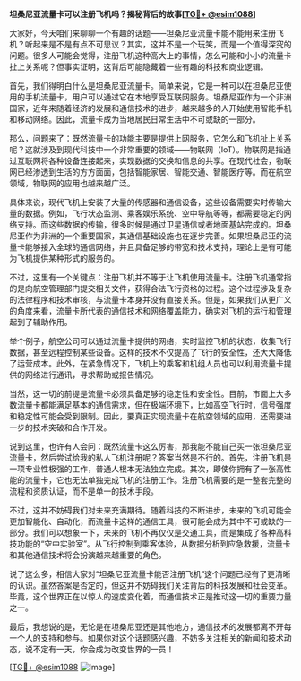 **坦桑尼亚流量卡可以注册飞机吗？揭秘背后的故事[[TG💪+ @esim1088](https://t.me/s/esim1088)]**

大家好，今天咱们来聊聊一个有趣的话题——坦桑尼亚流量卡能不能用来注册飞机？听起来是不是有点不可思议？其实，这并不是一个玩笑，而是一个值得深究的问题。很多人可能会觉得，注册飞机这种高大上的事情，怎么可能和小小的流量卡扯上关系呢？但事实证明，这背后可能隐藏着一些有趣的科技和商业逻辑。

首先，我们得明白什么是坦桑尼亚流量卡。简单来说，它是一种可以在坦桑尼亚使用的手机流量卡，用户可以通过它在本地享受互联网服务。坦桑尼亚作为一个非洲国家，近年来随着经济的发展和通信技术的进步，越来越多的人开始使用智能手机和移动网络。因此，流量卡成为当地居民日常生活中不可或缺的一部分。

那么，问题来了：既然流量卡的功能主要是提供上网服务，它怎么和飞机扯上关系呢？这就涉及到现代科技中一个非常重要的领域——物联网（IoT）。物联网是指通过互联网将各种设备连接起来，实现数据的交换和信息的共享。在现代社会，物联网已经渗透到生活的方方面面，包括智能家居、智能交通、智能医疗等。而在航空领域，物联网的应用也越来越广泛。

具体来说，现代飞机上安装了大量的传感器和通信设备，这些设备需要实时传输大量的数据。例如，飞行状态监测、乘客娱乐系统、空中导航等等，都需要稳定的网络支持。而这些数据的传输，很多时候是通过卫星通信或者地面基站完成的。坦桑尼亚作为非洲的一个重要国家，其通信基础设施也在逐步完善。如果坦桑尼亚的流量卡能够接入全球的通信网络，并且具备足够的带宽和技术支持，理论上是有可能为飞机提供某种形式的服务的。

不过，这里有一个关键点：注册飞机并不等于让飞机使用流量卡。注册飞机通常指的是向航空管理部门提交相关文件，获得合法飞行资格的过程。这个过程涉及复杂的法律程序和技术审核，与流量卡本身并没有直接关系。但是，如果我们从更广义的角度来看，流量卡所代表的通信技术和网络覆盖能力，确实对飞机的运行和管理起到了辅助作用。

举个例子，航空公司可以通过流量卡提供的网络，实时监控飞机的状态，收集飞行数据，甚至远程控制某些设备。这样的技术不仅提高了飞行的安全性，还大大降低了运营成本。此外，在紧急情况下，飞机上的乘客和机组人员也可以利用流量卡提供的网络进行通讯，寻求帮助或报告情况。

当然，这一切的前提是流量卡必须具备足够的稳定性和安全性。目前，市面上大多数流量卡都能满足基本的通信需求，但在极端环境下，比如高空飞行时，信号强度和稳定性可能会受到限制。因此，要真正实现流量卡在航空领域的应用，还需要进一步的技术突破和合作开发。

说到这里，也许有人会问：既然流量卡这么厉害，那我能不能自己买一张坦桑尼亚流量卡，然后尝试给我的私人飞机注册呢？答案当然是不行的。首先，注册飞机是一项专业性极强的工作，普通人根本无法独立完成。其次，即使你拥有了一张高性能的流量卡，它也无法单独完成飞机的注册工作。注册飞机需要的是一整套完整的流程和资质认证，而不是单一的技术手段。

不过，这并不妨碍我们对未来充满期待。随着科技的不断进步，未来的飞机可能会更加智能化、自动化，而流量卡这样的通信工具，很可能会成为其中不可或缺的一部分。我们可以想象一下，未来的飞机不再仅仅是交通工具，而是集成了各种高科技功能的“空中实验室”。从飞行控制到乘客体验，从数据分析到应急救援，流量卡和其他通信技术将会扮演越来越重要的角色。

说了这么多，相信大家对“坦桑尼亚流量卡能否注册飞机”这个问题已经有了更清晰的认识。虽然答案是否定的，但这并不妨碍我们关注背后的科技发展和社会变革。毕竟，这个世界正在以惊人的速度变化着，而通信技术正是推动这一切的重要力量之一。

最后，我想说的是，无论是在坦桑尼亚还是其他地方，通信技术的发展都离不开每一个人的支持和参与。如果你对这个话题感兴趣，不妨多关注相关的新闻和技术动态，说不定有一天，你会成为改变世界的一员！

[[TG💪+ @esim1088](https://t.me/s/esim1088) ![Image](https://i.postimg.cc/4NQfJmqS/Snipaste-2025-05-13-00-14-12.png)]